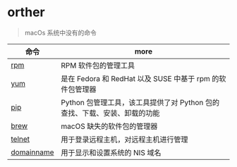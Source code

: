 # orther

> macOs 系统中没有的命令

| 命令                                                               | more                                                                      |
| ------------------------------------------------------------------ | ------------------------------------------------------------------------- |
| [rpm](http://man.linuxde.net/rpm)                                  | RPM 软件包的管理工具                                                      |
| [yum](http://man.linuxde.net/yum)                                  | 是在 Fedora 和 RedHat 以及 SUSE 中基于 rpm 的软件包管理器                 |
| [pip](http://www.runoob.com/w3cnote/python-pip-install-usage.html) | Python 包管理工具，该工具提供了对 Python 包的查找、下载、安装、卸载的功能 |
| [brew](https://brew.sh/)                                           | macOS 缺失的软件包的管理器                                                |
| [telnet](http://man.linuxde.net/telnet)                            | 用于登录远程主机，对远程主机进行管理                                      |
| [domainname](http://man.linuxde.net/domainname)                    | 用于显示和设置系统的 NIS 域名                                             |
